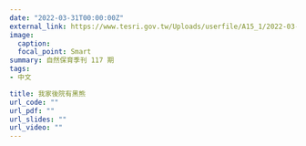```yaml
---
date: "2022-03-31T00:00:00Z"
external_link: https://www.tesri.gov.tw/Uploads/userfile/A15_1/2022-03-31_1337084121.pdf#page=41
image:
  caption: 
  focal_point: Smart
summary: 自然保育季刊 117 期
tags:
- 中文

title: 我家後院有黑熊
url_code: ""
url_pdf: ""
url_slides: ""
url_video: ""
---
```

